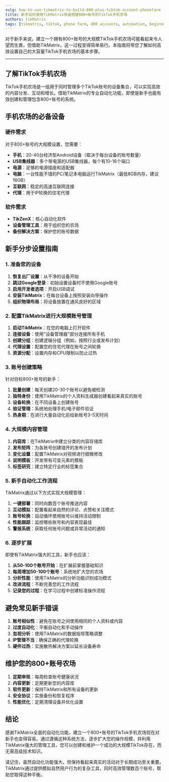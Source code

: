 ```yaml
---
sulg: how-to-use-tikmatrix-to-build-800-plus-tiktok-account-phonefarm
title: 新手如何使用TikMatrix快速搭建800+帐号的TikTok手机农场
authors: tikMatrix
tags: [tikmatrix, tiktok, phone farm, 800 accounts, automation, beginners]
---
```


对于新手来说，建立一个拥有800+账号的大规模TikTok手机农场可能看起来令人望而生畏，但借助TikMatrix，这一过程变得简单易行。本指南将带您了解如何高效设置自己的大容量TikTok手机农场的基本步骤。
<!--truncate-->
---

## 了解TikTok手机农场

TikTok手机农场是一组用于同时管理多个TikTok账号的设备集合，可以实现高效的内容分发、互动和增长。借助TikMatrix的专业自动化功能，即使是新手也能有效创建和管理包含800+账号的系统。

## 手机农场的必备设备

### 硬件需求

对于800+账号的大规模设置，您需要：

- **手机**：20-40台经济型Android设备（取决于每台设备的账号数量）
- **USB集线器**：多个带电源的USB集线器，每个有10-16个端口
- **电源**：足够的电源插座和适配器
- **电脑**：一台性能不错的PC/笔记本电脑运行TikMatrix（最低8GB内存，建议16GB）
- **互联网**：稳定的高速互联网连接
- **代理**：用于IP轮换的住宅代理

### 软件需求

- **TikZenX**：核心自动化软件
- **设备管理工具**：用于组织您的农场
- **备份解决方案**：保护您的账号数据

## 新手分步设置指南

### 1. 准备您的设备

1. **恢复出厂设置**：从干净的设备开始
2. **跳过Google登录**：初始设置设备时不使用Google账号
3. **启用开发者选项**：开启USB调试
4. **安装TikMatrix**：在每台设备上按照安装向导操作
5. **组织物理布局**：将设备放置在通风良好的区域

### 2. 配置TikMatrix进行大规模账号管理

1. **启动TikMatrix**：在您的电脑上打开软件
2. **连接设备**：使用"设备管理器"部分连接所有手机
3. **创建分组**：创建逻辑分组（例如，按照行业或发布计划）
4. **代理设置**：配置您的住宅代理在账号之间轮换
5. **资源分配**：设置内存和CPU限制以防止过热

### 3. 账号创建策略

针对目标800+账号的新手：

1. **批量创建**：每天创建20-30个账号以避免被检测
2. **独特身份**：使用TikMatrix的个人资料生成器创建看起来真实的账号
3. **设备轮换**：在不同设备上创建账号
4. **验证管理**：系统地处理手机/电子邮件验证
5. **热身期**：在进行大量自动化前给新账号3-5天时间

### 4. 大规模内容管理

1. **内容库**：在TikMatrix中建立分类的内容存储库
2. **发布矩阵**：为各账号创建错开的发布计划
3. **变化设置**：配置TikMatrix对视频进行细微修改
4. **说明模板**：开发带有可变元素的模板
5. **标签研究**：建立特定行业的标签集合

### 5. 新手自动化工作流程

TikMatrix通过以下方式实现大规模管理：

1. **一键部署**：同时向数百个账号推送内容
2. **互动模拟**：配置看起来自然的评论、点赞和关注模式
3. **账号轮换**：自动循环使用账号以维持活动限制
4. **性能跟踪**：监控哪些账号和内容表现最佳
5. **警报系统**：获取任何账号问题或异常活动的通知

### 6. 逐步扩展

即使有TikMatrix强大的工具，新手也应该：

1. **从50-100个账号开始**：在扩展前掌握基础知识
2. **每周增加50-100个账号**：系统地扩大您的农场
3. **分析性能**：使用TikMatrix的分析功能识别成功模式
4. **改进流程**：不断完善您的工作流程
5. **记录您的过程**：在学习过程中创建标准操作流程

## 避免常见新手错误

1. **账号相似性**：避免在账号之间使用相同的个人资料或内容
2. **过度自动化**：平衡自动化和手动操作
3. **忽视分析**：使用TikMatrix的数据指导策略调整
4. **IP管理不当**：确保正确的代理轮换
5. **硬件过热**：实施散热解决方案以延长设备寿命

## 维护您的800+账号农场

1. **定期审核**：每周检查账号健康状况
2. **内容更新**：定期更新您的内容库
3. **软件更新**：保持TikMatrix和所有设备的更新
4. **安全协议**：实施备份和恢复程序
5. **性能优化**：定期清理设备并优化设置

## 结论

感谢TikMatrix全面的自动化功能，建立一个800+账号的TikTok手机农场现在对新手也变得容易。通过遵循这种系统方法，逐步扩大您的操作规模，并利用TikMatrix强大的管理工具，您可以创建和维护一个成功的大规模TikTok存在，而无需高级技术知识。

请记住，虽然自动化功能强大，但保持看起来真实的活动对于长期成功至关重要。TikMatrix通过提供模拟自然用户行为的复杂工具，同时高效管理数百个账号，帮助您取得这种平衡。
